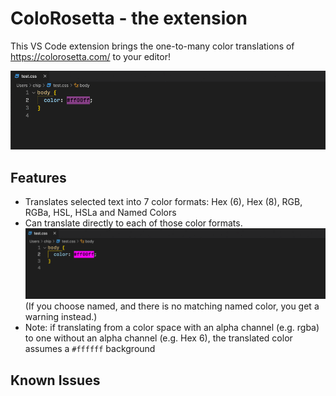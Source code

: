 # ColoRosetta - the extension

This VS Code extension brings the one-to-many color translations of https://colorosetta.com/ to your editor!

![A color translated from the editor into seven color formats](/images/translating-color.gif)
## Features

- Translates selected text into 7 color formats: Hex (6), Hex (8), RGB, RGBa, HSL, HSLa and Named Colors
- Can translate directly to each of those color formats.
![A color translated from the editor into seven color formats](/images/direct-translating-color.gif)
(If you choose named, and there is no matching named color, you get a warning instead.)
- Note: if translating from a color space with an alpha channel (e.g. rgba) to one without an alpha channel (e.g. Hex 6), the translated color assumes a `#ffffff` background

## Known Issues




